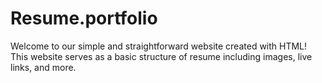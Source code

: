# Resume.portfolio
Welcome to our simple and straightforward website created with HTML! This website serves as a basic structure  of resume  including images, live links, and more.
